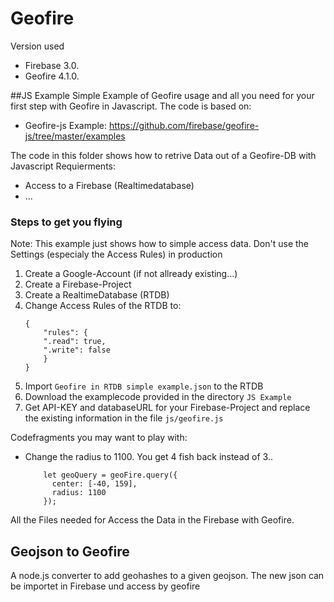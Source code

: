# Geofire

Version used
- Firebase 3.0.
- Geofire 4.1.0.

##JS Example
Simple Example of Geofire usage and all you need for your first step with Geofire in Javascript.
The code is based on:
- Geofire-js Example: https://github.com/firebase/geofire-js/tree/master/examples

The code in this folder shows how to retrive Data out of a Geofire-DB with Javascript
Requierments:
- Access to a Firebase (Realtimedatabase)
- ...


### Steps to get you flying
Note: This example just shows how to simple access data. Don't use the Settings (especialy the Access Rules) in production
1. Create a Google-Account (if not allready existing...)
2. Create a Firebase-Project
3. Create a RealtimeDatabase (RTDB)
4. Change Access Rules of the RTDB to:
    ```
    {
        "rules": {
        ".read": true,
        ".write": false
        }
    }
    ```
5. Import `Geofire in RTDB simple example.json` to the RTDB
6. Download the examplecode provided in the directory `JS Example`
7. Get API-KEY and databaseURL for your Firebase-Project and replace the existing information in the file `js/geofire.js`

Codefragments you may want to play with:
- Change the radius to 1100. You get 4 fish back instead of 3..
    ```
        let geoQuery = geoFire.query({
          center: [-40, 159],
          radius: 1100
        });
    ```

All the Files needed for Access the Data in the Firebase with Geofire.

## Geojson to Geofire
A node.js converter to add geohashes to a given geojson. The new json can be importet in Firebase und access by geofire
